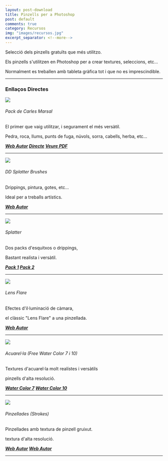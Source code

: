 ```yaml
---
layout: post-download
title: Pinzells per a Photoshop
post: default
comments: true
category: Recursos
img: "images/recursos.jpg"
excerpt_separator: <!--more-->
---
```


Selecció dels pinzells gratuïts que més utilitzo.

Els pinzells s'utilitzen en Photoshop per a crear textures, seleccions, etc...

Normalment es treballen amb tableta gràfica tot i que no es imprescindible.


<!--more-->


---

### Enllaços Directes


<a href="{{ site.baseurl }}/images/brushes/brushes1.jpg" data-lightbox="roadtrip"><img src="{{ site.baseurl }}/images/brushes/brushes1.jpg"></a>

###### Pack de Carles Marsal
El primer que vaig utilitzar, i segurament el més versàtil.

Pedra, roca, llums, punts de fuga, núvols, sorra, cabells, herba, etc...

<strong><em><a href="http://carlesmarsal.com/about/#footer" title="Baixar desde la web" target="_blank"><i class="icon-cloud-download"></i>Web Autor</a></em>
<em><a href="https://www.dropbox.com/s/h1n73f9hr5msu85/Carles%20Marsal%20Photoshop%20Brushes.zip?dl=0" title="Enllaç directe" target="_blank"><i class="icon-cloud-download"></i>Directe</a></em>
<em><a href="../images/brushes/carlesmarsal.pdf" title="Baixar desde la web" target="_blank"><i class="icon-cloud-download"></i>Veure PDF</a></em></strong>

---
<a href="{{ site.baseurl }}/images/brushes/brushes2.jpg" data-lightbox="roadtrip"><img src="{{ site.baseurl }}/images/brushes/brushes2.jpg"></a>

###### DD Splatter Brushes
Drippings, pintura, gotes, etc...

Ideal per a treballs artístics.

<strong><em><a href="https://www.brusheezy.com/brushes/59244-splatter-brush-collection" title="Baixar desde la web" target="_blank"><i class="icon-cloud-download"></i>Web Autor</a></em></strong>

---
<a href="{{ site.baseurl }}/images/brushes/brushes6.jpg" data-lightbox="roadtrip"><img src="{{ site.baseurl }}/images/brushes/brushes6.jpg"></a>

###### Splatter
Dos packs d'esquitxos o drippings,

Bastant realísta i versàtil. 

<strong><em><a href="https://altrikdout.deviantart.com/art/Splatter-Brush-Pack-the-Second-88862955" title="Baixar desde la web"><i class="icon-cloud-download" target="_blank"></i>Pack 1</a></em>
<em><a href="https://brushez.com/es/splatter-photoshop-brushes-set-20132014cs7.html" title="Enllaç directe" target="_blank"><i class="icon-cloud-download"></i>Pack 2</a></em></strong>

---
<a href="{{ site.baseurl }}/images/brushes/brushes4.jpg" data-lightbox="roadtrip"><img src="{{ site.baseurl }}/images/brushes/brushes4.jpg"></a>

###### Lens Flare
Efectes d'il·luminació de càmara,

el clàssic "Lens Flare" a una pinzellada. 

<strong><em><a href="https://es.brusheezy.com/cepillos/56971-free-lens-flares-pinceles-para-photoshop" title="Baixar desde la web" target="_blank"><i class="icon-cloud-download"></i>Web Autor</a></em></strong>

---
<a href="{{ site.baseurl }}/images/brushes/brushes5.jpg" data-lightbox="roadtrip"><img src="{{ site.baseurl }}/images/brushes/brushes5.jpg"></a>

###### Acuarel·la (Free Water Color 7 i 10)
Textures d'acuarel·la molt realístes i versàtils

pinzells d'alta resolució.

<strong><em><a href="https://www.brusheezy.com/brushes/58203-free-watercolor-photoshop-brushes-7" title="Baixar desde la web" target="_blank"><i class="icon-cloud-download"></i>Water Color 7</a></em>
<em><a href="https://www.brusheezy.com/brushes/58155-free-watercolor-photoshop-brushes-10" title="Enllaç directe" target="_blank"><i class="icon-cloud-download"></i>Water Color 10</a></em></strong>

---
<a href="{{ site.baseurl }}/images/brushes/brushes7.jpg" data-lightbox="roadtrip"><img src="{{ site.baseurl }}/images/brushes/brushes7.jpg"></a>

###### Pinzellades (Strokes)
Pinzellades amb textura de pinzell gruixut.

textura d'alta resolució.

<strong><em><a href="https://www.brusheezy.com/brushes/46702-danger-pig-brush-strokes-pack-01" title="Baixar desde la web" target="_blank"><i class="icon-cloud-download"></i>Web Autor</a></em>
<em><a href="https://es.brusheezy.com/cepillos/46702-peligro-pig-brush-strokes-pack-01" title="Enllaç directe" target="_blank"><i class="icon-cloud-download"></i>Web Autor</a></em></strong>

---


